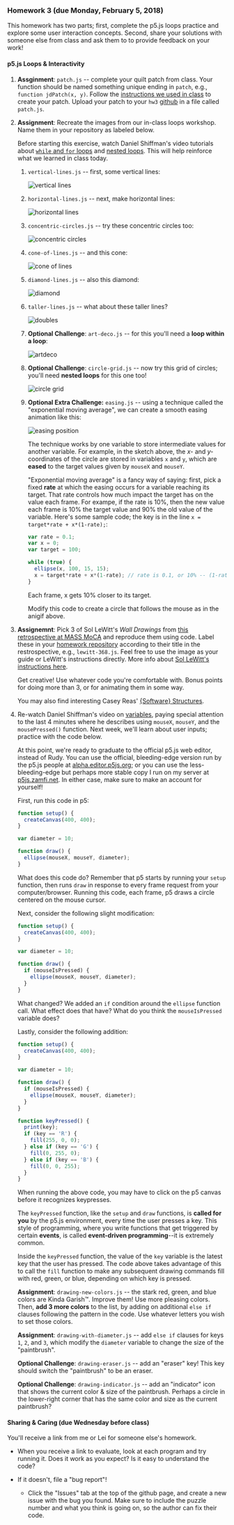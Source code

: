 ### Homework 3 (due Monday, February 5, 2018)

This homework has two parts; first, complete the p5.js loops practice and explore some user interaction concepts. Second, share your solutions with someone else from class and ask them to to provide feedback on your work!

#### p5.js Loops & Interactivity

1. **Assginment**: `patch.js` -- complete your quilt patch from class. Your function should be named something unique ending in `patch`, e.g., `function jdPatch(x, y)`. Follow the [instructions we used in class](https://github.com/zamfi/cca-programming-electronics-spring-2018/blob/master/README.md#class-quilt) to create your patch. Upload your patch to your `hw3` [github](http://github.com/zamfi/github-guide) in a file called `patch.js`.

2.  **Assignment**: Recreate the images from our in-class loops workshop. Name them in your repository as labeled below.

    Before starting this exercise, watch Daniel Shiffman's video tutorials about [`while` and `for` loops](https://www.youtube.com/watch?v=cnRD9o6odjk) and [nested loops](https://www.youtube.com/watch?v=1c1_TMdf8b8). This will help reinforce what we learned in class today.
    
    1.  `vertical-lines.js` -- first, some vertical lines:
        
        ![vertical lines](../img/vertical-lines.png)

    2.  `horizontal-lines.js` -- next, make horizontal lines:
    
        ![horizontal lines](../img/horizontal-lines.png)
        
    3.  `concentric-circles.js` -- try these concentric circles too:
        
        ![concentric circles](../img/concentric-circles.png)

    4.  `cone-of-lines.js` -- and this cone:
        
        ![cone of lines](../img/cone-of-lines.png)
    
    5.  `diamond-lines.js` -- also this diamond:
        
        ![diamond](../img/diamond.png)
    
    6.  `taller-lines.js` -- what about these taller lines?
        
        ![doubles](../img/doubles.png)
    
    7.  **Optional Challenge**: `art-deco.js` -- for this you'll need a **loop within a loop**:
        
        ![artdeco](../img/artdeco.png)

    8.  **Optional Challenge**: `circle-grid.js` -- now try this grid of circles; you'll need **nested loops** for this one too!
        
        ![circle grid](../img/circle-grid.png)

    9.  **Optional Extra Challenge:** `easing.js` -- using a technique called the "exponential moving average", we can create a smooth easing animation like this:
        
        ![easing position](../img/easing-position.gif)
        
        The technique works by one variable to store intermediate values for another variable. For example, in the sketch above, the *x-* and *y-* coordinates of the circle are stored in variables `x` and `y`, which are **eased** to the target values given by `mouseX` and `mouseY`.
        
        "Exponential moving average" is a fancy way of saying: first, pick a fixed **rate** at which the easing occurs for a variable reaching its target. That rate controls how much impact the target has on the value each frame. For exampe, if the rate is 10%, then the new value each frame is 10% the target value and 90% the old value of the variable. Here's some sample code; the key is in the line `x = target*rate + x*(1-rate);`:
        
        ```javascript    
        var rate = 0.1;
        var x = 0;
        var target = 100;
        
        while (true) {
          ellipse(x, 100, 15, 15);
          x = target*rate + x*(1-rate); // rate is 0.1, or 10% -- (1-rate) is 0.9, or 90%
        }
        ```
        
        Each frame, x gets 10% closer to its target.
        
        Modify this code to create a circle that follows the mouse as in the anigif above.

3.  **Assignemnt**: Pick 3 of Sol LeWitt's *Wall Drawings* from [this retrospective at MASS MoCA](http://massmoca.org/sol-lewitt/) and reproduce them using code. Label these in your [homework repository](http://github.com/zamfi/github-guide) according to their title in the restrospective, e.g., `lewitt-368.js`. Feel free to use the image as your guide or LeWitt's instructions directly. More info about [Sol LeWitt's instructions here](http://risdmuseum.org/manual/45_variations_of_a_drawing_sol_lewitt_and_his_written_instructions).
    
    Get creative! Use whatever code you're comfortable with. Bonus points for doing more than 3, or for animating them in some way.
    
    You may also find interesting Casey Reas' [{Software} Structures](http://artport.whitney.org/commissions/softwarestructures/map.html).    
    
4.  Re-watch Daniel Shiffman's video on [variables](https://www.youtube.com/watch?v=RnS0YNuLfQQ), paying special attention to the last 4 minutes where he describes using `mouseX`, `mouseY`, and the `mousePressed()` function. Next week, we'll learn about user inputs; practice with the code below.
    
    At this point, we're ready to graduate to the official p5.js web editor, instead of Rudy. You can use the official, bleeding-edge version run by the p5.js people at [alpha.editor.p5js.org](http://alpha.editor.p5js.org); or you can use the less-bleeding-edge but perhaps more stable copy I run on my server at [p5js.zamfi.net](http://p5js.zamfi.net). In either case, make sure to make an account for yourself!
    
    First, run this code in p5:
    
    ```javascript
    function setup() { 
      createCanvas(400, 400);
    } 

    var diameter = 10;

    function draw() { 
      ellipse(mouseX, mouseY, diameter);
    }
    ```
    
    What does this code do? Remember that p5 starts by running your `setup` function, then runs `draw` in response to every frame request from your computer/browser. Running this code, each frame, p5 draws a circle centered on the mouse cursor.
    
    Next, consider the following slight modification:
    
    ```javascript
    function setup() { 
      createCanvas(400, 400);
    } 

    var diameter = 10;

    function draw() { 
      if (mouseIsPressed) {
        ellipse(mouseX, mouseY, diameter);
      }
    }
    ```
    
    What changed? We added an `if` condition around the `ellipse` function call. What effect does that have? What do you think the `mouseIsPressed` variable does?
    
    Lastly, consider the following addition:
    
    ```javascript
    function setup() { 
      createCanvas(400, 400);
    } 

    var diameter = 10;

    function draw() { 
      if (mouseIsPressed) {
        ellipse(mouseX, mouseY, diameter);
      }
    }

    function keyPressed() {
      print(key);
      if (key == 'R') {
        fill(255, 0, 0);
      } else if (key == 'G') {
        fill(0, 255, 0);
      } else if (key == 'B') {
        fill(0, 0, 255); 
      }
    }
    ```
    
    When running the above code, you may have to click on the p5 canvas before it recognizes keypresses.
    
    The `keyPressed` function, like the `setup` and `draw` functions, is **called for you** by the p5.js environment, every time the user presses a key. This style of programming, where you write functions that get triggered by certain **events**, is called **event-driven programming**--it is extremely common.
    
    Inside the `keyPressed` function, the value of the `key` variable is the latest key that the user has pressed. The code above takes advantage of this to call the `fill` function to make any subsequent drawing commands fill with red, green, or blue, depending on which key is pressed.
    
    **Assignment**: `drawing-new-colors.js` -- the stark red, green, and blue colors are Kinda Garish™. Improve them! Use more pleasing colors. Then, **add 3 more colors** to the list, by adding on additional `else if` clauses following the pattern in the code. Use whatever letters you wish to set those colors.
    
    **Assignment**: `drawing-with-diameter.js` -- add `else if` clauses for keys `1`, `2`, and `3`, which modify the `diameter` variable to change the size of the "paintbrush".
    
    **Optional Challenge**: `drawing-eraser.js` -- add an "eraser" key! This key should switch the "paintbrush" to be an eraser.
    
    **Optional Challenge**: `drawing-indicator.js` -- add an "indicator" icon that shows the current color & size of the paintbrush. Perhaps a circle in the lower-right corner that has the same color and size as the current paintbrush?
    
#### Sharing & Caring (due Wednesday before class)

You'll receive a link from me or Lei for someone else's homework.

- When you receive a link to evaluate, look at each program and try running it. Does it work as you expect? Is it easy to understand the code?

- If it doesn't, file a "bug report"!

  - Click the "Issues" tab at the top of the github page, and create a new issue with the bug you found. Make sure to include the puzzle number and what you think is going on, so the author can fix their code.
